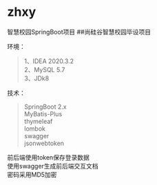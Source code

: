 # zhxy
智慧校园SpringBoot项目
##尚硅谷智慧校园毕设项目

环境：
>   1、IDEA 2020.3.2\
>   2、MySQL 5.7\
>   3、JDk8

技术：
> SpringBoot 2.x\
> MyBatis-Plus\
> thymeleaf\
> lombok\
> swagger\
> jsonwebtoken

前后端使用token保存登录数据\
使用swagger生成前后端交互文档\
密码采用MD5加密
